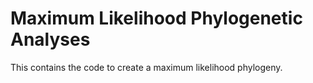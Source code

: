 # Maximum Likelihood Phylogenetic Analyses

This contains the code to create a maximum likelihood phylogeny.